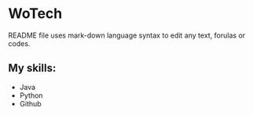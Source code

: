 # WoTech
README file uses mark-down language syntax to edit any text, forulas or codes.
## My skills:
- Java
- Python
- Github

